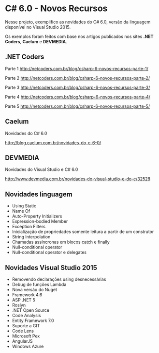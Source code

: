 C# 6.0 - Novos Recursos
=======================

Nesse projeto, exemplifico as novidades do C# 6.0, versão da linguagem disponível no Visual Studio 2015.

Os exemplos foram feitos com base nos artigos publicados nos sites **.NET Coders**, **Caelum** e **DEVMEDIA**.

.NET Coders
-----------

Parte 1
http://netcoders.com.br/blog/csharp-6-novos-recursos-parte-1/

Parte 2
http://netcoders.com.br/blog/csharp-6-novos-recursos-parte-2/

Parte 3
http://netcoders.com.br/blog/csharp-6-novos-recursos-parte-3/

Parte 4
http://netcoders.com.br/blog/csharp-6-novos-recursos-parte-4/

Parte 5
http://netcoders.com.br/blog/csharp-6-novos-recursos-parte-5/

Caelum
------
Novidades do C# 6.0

http://blog.caelum.com.br/novidades-do-c-6-0/


DEVMEDIA
--------
Novidades do Visual Studio e C# 6.0

http://www.devmedia.com.br/novidades-do-visual-studio-e-do-c/32528

Novidades linguagem
-------------------

 - Using Static
 - Name Of
 - Auto-Property Initializers
 - Expression-bodied Member
 - Exception Filters
 - Inicialização de propriedades somente leitura a partir de um construtor
 - String Interpolation
 - Chamadas assíncronas em blocos catch e finally
 - Null-conditional operator
 - Null-conditional operator e delegates

Novidades Visual Studio 2015
-----------------

 - Removendo declarações using desnecessárias 
 - Debug de funções Lambda
 - Nova versão do Nuget
 - Framework 4.6
 - ASP .NET 5
 - Roslyn
 - .NET Open Source
 - Code Analysis
 - Entity Framework 7.0
 - Suporte a GIT
 - Code Lens
 - Microsoft Pex
 - AngularJS
 - Windows Azure
